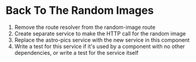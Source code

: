 # Back To The Random Images

1. Remove the route resolver from the random-image route
2. Create separate service to make the HTTP call for the random image
3. Replace the astro-pics service with the new service in this component
4. Write a test for this service if it's used by a component with no other dependencies, or write a test for the service itself

